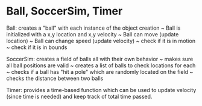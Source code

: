 Ball, SoccerSim, Timer
============

Ball: creates a "ball" with each instance of the object creation
~ Ball is initialized with a x,y location and x,y velocity
~ Ball can move (update location)
~ Ball can change speed (update velocity)
~ check if it is in motion
~ check if it is in bounds

SoccerSim: creates a field of balls all with their own behavior
~ makes sure all ball positions are valid
~ creates a list of balls to check locations for each
~ checks if a ball has "hit a pole" which are randomly located on the field
~ checks the distance between two balls

Timer: provides a time-based function which can be used to update velocity (since time is needed) and keep track of total time passed.
